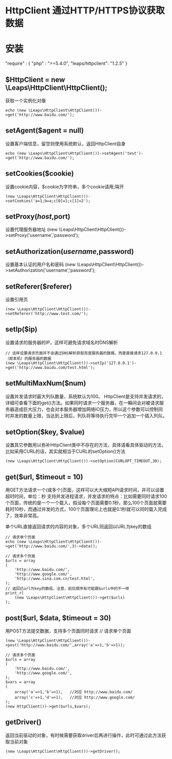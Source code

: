 HttpClient 通过HTTP/HTTPS协议获取数据
===========
安装
===========
"require" : {
    "php" : ">=5.4.0",
    "leaps/httpclient": "1.2.5"
}

$HttpClient = new \Leaps\HttpClient\HttpClient();
-----------
获取一个实例化对像

    echo (new \Leaps\HttpClient\HttpClient())->get('http://www.baidu.com/');


setAgent($agent = null)
---------
设置客户端信息，留空则使用系统默认，返回HttpClient自身

	echo (new \Leaps\HttpClient\HttpClient())->setAgent('test')->get('http://www.baidu.com/');

setCookies($cookie)
---------
设置cookie内容，$cookie为字符串，多个cookie请用;隔开

	(new \Leaps\HttpClient\HttpClient())->setCookies('a=1;b=a;c[0]=1;c[1]=2');
    
setProxy($host,$port)
---------
设置代理服务器地址
(new \Leaps\HttpClient\HttpClient())->setProxy('username','password');

setAuthorization($username,$password)
---------
设置基本认证的用户名和密码
(new \Leaps\HttpClient\HttpClient())->setAuthorization('username','password');
    
setReferer($referer)
---------
设置引用页

	(new \Leaps\HttpClient\HttpClient())->setReferer('http://www.test.com/');

setIp($ip)
---------
设置请求的服务器的IP，这样可避免请求域名时DNS解析

	// 这样设置请求页面并不会通过DNS解析获取百度服务器的数据，而是直接请求127.0.0.1（即本机）的服务器的数据
	(new \Leaps\HttpClient\HttpClient())->setIp('127.0.0.1')->get('http://www.baidu.com/test.html');

setMultiMaxNum($num)
---------
设置并发请求时最大列队数量，系统默认为100。
HttpClient是支持并发请求的，详细可查看下面的get()方法。如果同时请求一个服务器，在一瞬间会对被请求服务器造成巨大压力，也会对本服务器增加网络IO压力，所以这个参数可以控制同时并发的数量上限，当达到上限后，列队将等待执行完毕一个追加一个插入列队。


setOption($key, $value)
---------
设置其它参数用以弥补HttpClient类中不存在的方法，具体请看具体驱动的方法，比如采用CURL的话，其实就相当于CURL的setOption()方法

	(new \Leaps\HttpClient\HttpClient())->setOption(CURLOPT_TIMEOUT,30);

get($url, $timeout = 10)
---------
用GET方法请求一个(或多个)页面，这样可以大大缩短API请求时间，并可以设置超时时间，单位：秒
支持并发进程请求，并发请求的特点：比如需要同时请求100个页面，传统的是一个一个载入，假设每个页面需要0.1秒，那么100个页面就需要耗时10秒，而通过并发的方式，100个页面理论上也就是0.1秒就可以同时载入完成了，效率非常高。

单个URL直接返回请求的内容的对象，多个URL则返回以URL为key的数组

	// 请求单个页面
	echo (new \Leaps\HttpClient\HttpClient())->get('http://www.baidu.com/',3)->data();
	
	// 请求多个页面
	$urls = array
	(
		'http://www.baidu.com/',
		'http://www.google.com/',
		'http://www.sina.com.cn/test.html',
	);
	// 返回已url为key的数组，注意，前后顺序有可能跟$urls中的不一样
	print_r(
		(new \Leaps\HttpClient\HttpClient())->get($urls)
	);

post($url, $data, $timeout = 30)
---------
用POST方法提交数据，支持多个页面同时请求
// 请求单个页面

	(new \Leaps\HttpClient\HttpClient())->post('http://www.baidu.com/',array('a'=>1,'b'=>1));
	
	// 请求多个页面
	$urls = array
	(
		'http://www.baidu.com/',
		'http://www.google.com/',
	);
	$vars = array
	(
		array('a'=>1,'b'=>1),	//对应 http://www.baidu.com/
		array('c'=>1,'d'=>1),	//对应 http://www.google.com/
	);
	(new HttpClient())->get($urls,$vars);


getDriver()
----------
返回当前驱动的对象，有时候需要获取driver后再进行操作，此时可通过此方法获取当前对象

	(new \Leaps\HttpClient\HttpClient())->getDriver();
